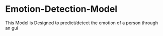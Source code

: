 # Emotion-Detection-Model
This Model is Designed to predict/detect the emotion of a person through an gui
